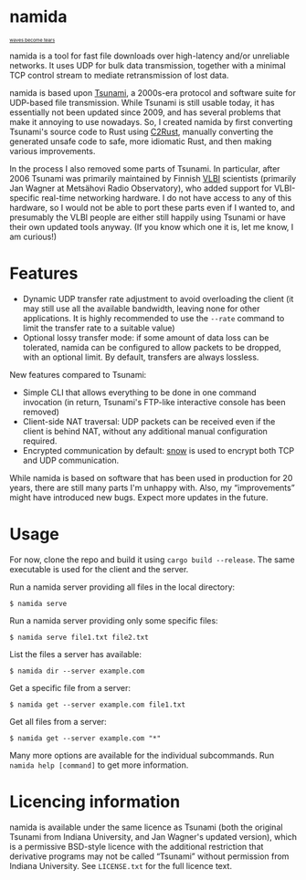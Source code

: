 # namida

<sup><sup><sup>[waves become tears](https://evergreen2.bandcamp.com/album/-)</sup></sup></sup>

namida is a tool for fast file downloads over high-latency and/or unreliable networks. It uses UDP for bulk data transmission, together with a minimal TCP control stream to mediate retransmission of lost data.

namida is based upon [Tsunami](https://tsunami-udp.sourceforge.net), a 2000s-era protocol and software suite for UDP-based file transmission. While Tsunami is still usable today, it has essentially not been updated since 2009, and has several problems that make it annoying to use nowadays. So, I created namida by first converting Tsunami's source code to Rust using [C2Rust](https://github.com/immunant/c2rust), manually converting the generated unsafe code to safe, more idiomatic Rust, and then making various improvements.

In the process I also removed some parts of Tsunami. In particular, after 2006 Tsunami was primarily maintained by Finnish [VLBI](https://en.wikipedia.org/wiki/Very-long-baseline_interferometry) scientists (primarily Jan Wagner at Metsähovi Radio Observatory), who added support for VLBI-specific real-time networking hardware. I do not have access to any of this hardware, so I would not be able to port these parts even if I wanted to, and presumably the VLBI people are either still happily using Tsunami or have their own updated tools anyway. (If you know which one it is, let me know, I am curious!)

# Features

- Dynamic UDP transfer rate adjustment to avoid overloading the client (it may still use all the available bandwidth, leaving none for other applications. It is highly recommended to use the `--rate` command to limit the transfer rate to a suitable value)
- Optional lossy transfer mode: if some amount of data loss can be tolerated, namida can be configured to allow packets to be dropped, with an optional limit. By default, transfers are always lossless.

New features compared to Tsunami:

- Simple CLI that allows everything to be done in one command invocation (in return, Tsunami's FTP-like interactive console has been removed)
- Client-side NAT traversal: UDP packets can be received even if the client is behind NAT, without any additional manual configuration required.
- Encrypted communication by default: [snow](https://github.com/mcginty/snow) is used to encrypt both TCP and UDP communication.

While namida is based on software that has been used in production for 20 years, there are still many parts I'm unhappy with. Also, my “improvements” might have introduced new bugs. Expect more updates in the future.

# Usage

For now, clone the repo and build it using `cargo build --release`. The same executable is used for the client and the server.

Run a namida server providing all files in the local directory:

```
$ namida serve
```

Run a namida server providing only some specific files:

```
$ namida serve file1.txt file2.txt
```

List the files a server has available:

```
$ namida dir --server example.com
```

Get a specific file from a server:

```
$ namida get --server example.com file1.txt
```

Get all files from a server:

```
$ namida get --server example.com "*"
```

Many more options are available for the individual subcommands. Run `namida help [command]` to get more information.

# Licencing information

namida is available under the same licence as Tsunami (both the original Tsunami from Indiana University, and Jan Wagner's updated version), which is a permissive BSD-style licence with the additional restriction that derivative programs may not be called “Tsunami” without permission from Indiana University. See `LICENSE.txt` for the full licence text.
